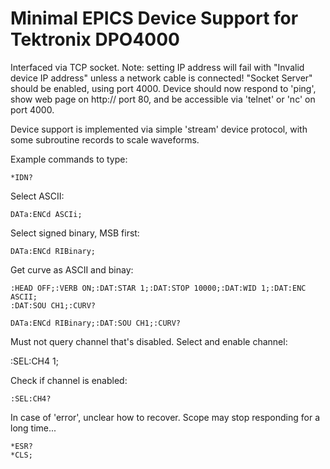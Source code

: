 Minimal EPICS Device Support for Tektronix DPO4000
==================================================

Interfaced via TCP socket.
Note: setting IP address will fail with "Invalid device IP address" unless a network cable is connected!
"Socket Server" should be enabled, using port 4000.
Device should now respond to 'ping', show web page on http:// port 80, and be accessible via 'telnet' or 'nc' on port 4000.

Device support is implemented via simple 'stream' device protocol,
with some subroutine records to scale waveforms.

Example commands to type:

    *IDN?

Select ASCII:

    DATa:ENCd ASCIi;

Select signed binary, MSB first:

    DATa:ENCd RIBinary;

Get curve as ASCII and binay:

    :HEAD OFF;:VERB ON;:DAT:STAR 1;:DAT:STOP 10000;:DAT:WID 1;:DAT:ENC ASCII;
    :DAT:SOU CH1;:CURV?

    DATa:ENCd RIBinary;:DAT:SOU CH1;:CURV?

Must not query channel that's disabled.
Select and enable channel:

   :SEL:CH4 1;

Check if channel is enabled:

    :SEL:CH4?

In case of 'error', unclear how to recover.
Scope may stop responding for a long time...

    *ESR?
    *CLS;
